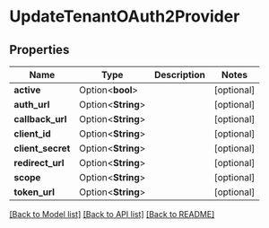 # UpdateTenantOAuth2Provider

## Properties

Name | Type | Description | Notes
------------ | ------------- | ------------- | -------------
**active** | Option<**bool**> |  | [optional]
**auth_url** | Option<**String**> |  | [optional]
**callback_url** | Option<**String**> |  | [optional]
**client_id** | Option<**String**> |  | [optional]
**client_secret** | Option<**String**> |  | [optional]
**redirect_url** | Option<**String**> |  | [optional]
**scope** | Option<**String**> |  | [optional]
**token_url** | Option<**String**> |  | [optional]

[[Back to Model list]](../README.md#documentation-for-models) [[Back to API list]](../README.md#documentation-for-api-endpoints) [[Back to README]](../README.md)


